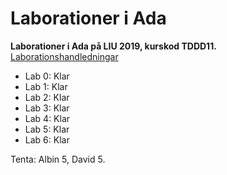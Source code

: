 # Laborationer i Ada
<b>Laborationer i Ada på LIU 2019, kurskod TDDD11.</b><br>
<a href="https://www.ida.liu.se/~TDDD11/2018/Matr/SN/labmaterial.sv.shtml">Laborationshandledningar</a>
* Lab 0: Klar
* Lab 1: Klar
* Lab 2: Klar
* Lab 3: Klar
* Lab 4: Klar
* Lab 5: Klar
* Lab 6: Klar

Tenta: Albin 5, David 5.
